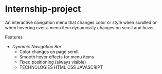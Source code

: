 # Internship-project
 An interactive navigation menu that changes color or style when scrolled or when hovering over a menu item.dynamically changes on scroll and hover.

 Features
- *Dynamic Navigation Bar*  
  - Color changes on page scroll  
  - Smooth hover effects for menu items  
  - Fixed positioning (always visible)
  - 
    TECHNOLOGIES
    HTML
    CSS
    JAVASCRIPT
